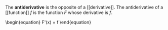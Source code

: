 The **antiderivative** is the opposite of a [[derivative]]. The antiderivative of a [[function]] $f$ is the function $F$ whose derivative is $f$.

\begin{equation}
F'(x) = f
\end{equation}
